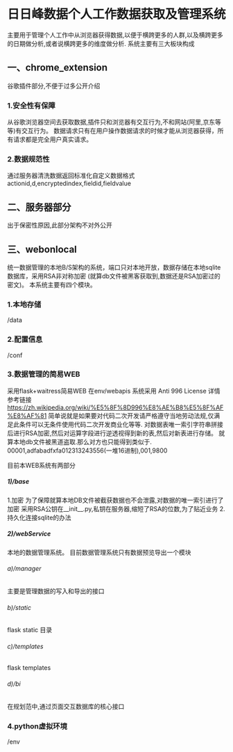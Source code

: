 # 日日峰数据个人工作数据获取及管理系统
主要用于管理个人工作中从浏览器获得数据,以便于横跨更多的人群,以及横跨更多的日期做分析,或者说横跨更多的维度做分析.
系统主要有三大板块构成
## 一、chrome_extension
谷歌插件部分,不便于过多公开介绍
### 1.安全性有保障
从谷歌浏览器空间去获取数据,插件只和浏览器有交互行为,不和网站(阿里,京东等等)有交互行为。
数据请求只有在用户操作数据请求的时候才能从浏览器获得，所有请求都是完全用户真实请求。
### 2.数据规范性
通过服务器清洗数据返回标准化自定义数据格式 actionid,d,encryptedindex,fieldid,fieldvalue
## 二、服务器部分
出于保密性原因,此部分架构不对外公开
## 三、webonlocal
统一数据管理的本地B/S架构的系统，端口只对本地开放，数据存储在本地sqlite数据库，采用RSA非对称加密
(就算db文件被黑客获取到,数据还是RSA加密过的密文)。
本系统主要有四个模块。
### 1.本地存储
/data
### 2.配置信息
/conf
### 3.数据管理的简易WEB
采用flask+waitress简易WEB  在env/webapis 系统采用 Anti 996 License 详情参考链接 https://zh.wikipedia.org/wiki/%E5%8F%8D996%E8%AE%B8%E5%8F%AF%E8%AF%81 
简单说就是如果要对代码二次开发请严格遵守当地劳动法规,仅满足此条件可以无条件使用代码二次开发商业化等等.
对数据表唯一索引字符串拼接后进行RSA加密,然后对运算字段进行逆透视得到新的表,然后对新表进行存储。
就算本地db文件被黑道盗取.那么对方也只能得到类似于. 00001,adfabadfxfa012313243556(一堆16进制),001,9800

目前本WEB系统有两部分
##### 1)/base
1.加密
为了保障就算本地DB文件被截获数据也不会泄露,对数据的唯一索引进行了加密
采用RSA公钥在__init__.py,私钥在服务器,缩短了RSA的位数,为了贴近业务
2.持久化连接sqlite的办法
##### 2)/webService
本地的数据管理系统。
目前数据管理系统只有数据预览导出一个模块
###### a)/manager
主要是管理数据的写入和导出的接口
###### b)/static
flask static 目录 
###### c)/templates
flask templates 
###### d)/bi
在规划范中,通过页面交互数据库的核心接口
### 4.python虚拟环境
/env

